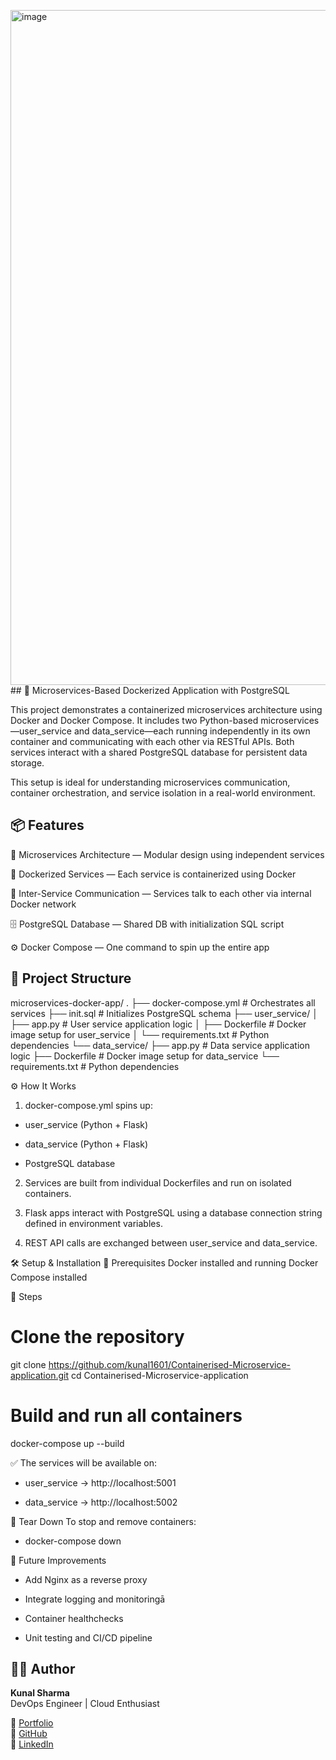 <img width="1920" height="1080" alt="image" src="https://github.com/user-attachments/assets/9363714d-e6ed-43f8-92d3-36d53d511587" />## 🐳 Microservices-Based Dockerized Application with PostgreSQL

This project demonstrates a containerized microservices architecture using Docker and Docker Compose. It includes two Python-based microservices—user_service and data_service—each running independently in its own container and communicating with each other via RESTful APIs. Both services interact with a shared PostgreSQL database for persistent data storage.

This setup is ideal for understanding microservices communication, container orchestration, and service isolation in a real-world environment.

## 📦 Features
🚀 Microservices Architecture — Modular design using independent services

🐳 Dockerized Services — Each service is containerized using Docker

📡 Inter-Service Communication — Services talk to each other via internal Docker network

🗄️ PostgreSQL Database — Shared DB with initialization SQL script

⚙️ Docker Compose — One command to spin up the entire app


## 📁 Project Structure
microservices-docker-app/
.
├── docker-compose.yml         # Orchestrates all services
├── init.sql                   # Initializes PostgreSQL schema
├── user_service/
│   ├── app.py                 # User service application logic
│   ├── Dockerfile             # Docker image setup for user_service
│   └── requirements.txt       # Python dependencies
└── data_service/
    ├── app.py                 # Data service application logic
    ├── Dockerfile             # Docker image setup for data_service
    └── requirements.txt       # Python dependencies

⚙️ How It Works
1. docker-compose.yml spins up:

  - user_service (Python + Flask)

  - data_service (Python + Flask)

  - PostgreSQL database

2. Services are built from individual Dockerfiles and run on isolated containers.

3. Flask apps interact with PostgreSQL using a database connection string defined in environment variables.

4. REST API calls are exchanged between user_service and data_service.

🛠️ Setup & Installation
📌 Prerequisites
Docker installed and running
Docker Compose installed

🔧 Steps
# Clone the repository
git clone https://github.com/kunal1601/Containerised-Microservice-application.git
cd Containerised-Microservice-application

# Build and run all containers
docker-compose up --build

✅ The services will be available on:

- user_service → http://localhost:5001

- data_service → http://localhost:5002

🧹 Tear Down
To stop and remove containers:
- docker-compose down

🚀 Future Improvements
- Add Nginx as a reverse proxy

- Integrate logging and monitoringā

- Container healthchecks

- Unit testing and CI/CD pipeline 

🙋‍♂️ **Author**
------------

**Kunal Sharma**  
DevOps Engineer | Cloud Enthusiast  

🔗 [Portfolio](https://kunal-sharmaportfolio.netlify.app/)  
🐙 [GitHub](https://github.com/kunal1601)  
💼 [LinkedIn](https://www.linkedin.com/in/kunal1601/)

